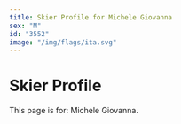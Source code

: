 ```yaml
---
title: Skier Profile for Michele Giovanna
sex: "M"
id: "3552"
image: "/img/flags/ita.svg" 
---
```


# Skier Profile

This page is for: Michele Giovanna.
    